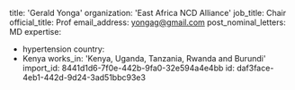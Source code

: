 title: 'Gerald Yonga'
organization: 'East Africa NCD Alliance'
job_title: Chair
official_title: Prof
email_address: yongag@gmail.com
post_nominal_letters: MD
expertise:
  - hypertension
country:
  - Kenya
works_in: 'Kenya, Uganda, Tanzania, Rwanda and Burundi'
import_id: 8441d1d6-7f0e-442b-9fa0-32e594a4e4bb
id: daf3face-4eb1-442d-9d24-3ad51bbc93e3
